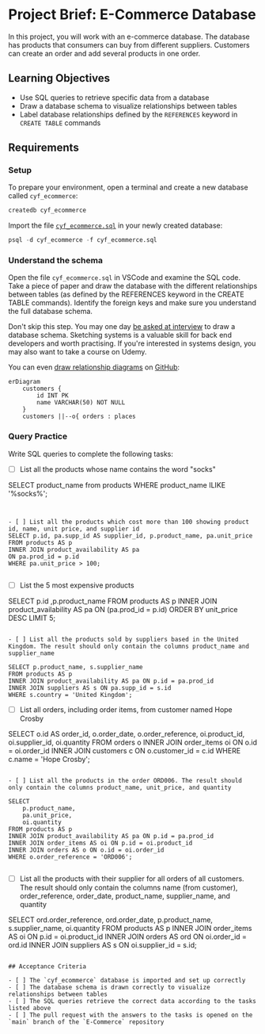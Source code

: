# Project Brief: E-Commerce Database

In this project, you will work with an e-commerce database. The database has products that consumers can buy from different suppliers. Customers can create an order and add several products in one order.

## Learning Objectives

- Use SQL queries to retrieve specific data from a database
- Draw a database schema to visualize relationships between tables
- Label database relationships defined by the `REFERENCES` keyword in `CREATE TABLE` commands

## Requirements

### Setup

To prepare your environment, open a terminal and create a new database called `cyf_ecommerce`:

```sql
createdb cyf_ecommerce
```

Import the file [`cyf_ecommerce.sql`](./cyf_ecommerce.sql) in your newly created database:

```sql
psql -d cyf_ecommerce -f cyf_ecommerce.sql
```

### Understand the schema

Open the file `cyf_ecommerce.sql` in VSCode and examine the SQL code. Take a piece of paper and draw the database with the different relationships between tables (as defined by the REFERENCES keyword in the CREATE TABLE commands). Identify the foreign keys and make sure you understand the full database schema.

Don't skip this step. You may one day [be asked at interview](https://monzo.com/blog/2022/03/23/demystifying-the-backend-engineering-interview-process) to draw a database schema. Sketching systems is a valuable skill for back end developers and worth practising. If you're interested in systems design, you may also want to take a course on Udemy.

You can even [draw relationship diagrams](https://mermaid.js.org/syntax/entityRelationshipDiagram.html) on [GitHub](https://docs.github.com/en/get-started/writing-on-github/working-with-advanced-formatting/creating-diagrams):

```mermaid
erDiagram
    customers {
        id INT PK
        name VARCHAR(50) NOT NULL
    }
    customers ||--o{ orders : places
```

### Query Practice

Write SQL queries to complete the following tasks:

- [ ] List all the products whose name contains the word "socks"

SELECT product_name from products WHERE product_name ILIKE '%socks%';

``````````````````````````````````````````````````````````````````````````````````````````````````````````````````````````


- [ ] List all the products which cost more than 100 showing product id, name, unit price, and supplier id
SELECT p.id, pa.supp_id AS supplier_id, p.product_name, pa.unit_price
FROM products AS p
INNER JOIN product_availability AS pa
ON pa.prod_id = p.id
WHERE pa.unit_price > 100;


``````````````````````````````````````````````````````````````````````````````````````````````````````````````````````````

- [ ] List the 5 most expensive products

SELECT p.id ,p.product_name
FROM products AS p INNER JOIN product_availability AS pa ON (pa.prod_id = p.id)
ORDER BY unit_price DESC LIMIT 5;


``````````````````````````````````````````````````````````````````````````````````````````````````````````````````````````

- [ ] List all the products sold by suppliers based in the United Kingdom. The result should only contain the columns product_name and supplier_name

SELECT p.product_name, s.supplier_name
FROM products AS p
INNER JOIN product_availability AS pa ON p.id = pa.prod_id
INNER JOIN suppliers AS s ON pa.supp_id = s.id
WHERE s.country = 'United Kingdom';

``````````````````````````````````````````````````````````````````````````````````````````````````````````````````````````

- [ ] List all orders, including order items, from customer named Hope Crosby

SELECT
    o.id AS order_id,
    o.order_date,
    o.order_reference,
    oi.product_id,
    oi.supplier_id,
    oi.quantity
FROM orders o
INNER JOIN order_items oi ON o.id = oi.order_id
INNER JOIN customers c ON o.customer_id = c.id
WHERE c.name = 'Hope Crosby';


``````````````````````````````````````````````````````````````````````````````````````````````````````````````````````````

- [ ] List all the products in the order ORD006. The result should only contain the columns product_name, unit_price, and quantity

SELECT
    p.product_name,
    pa.unit_price,
    oi.quantity
FROM products AS p
INNER JOIN product_availability AS pa ON p.id = pa.prod_id
INNER JOIN order_items AS oi ON p.id = oi.product_id
INNER JOIN orders AS o ON o.id = oi.order_id
WHERE o.order_reference = 'ORD006';


``````````````````````````````````````````````````````````````````````````````````````````````````````````````````````````

- [ ] List all the products with their supplier for all orders of all customers. The result should only contain the columns name (from customer), 
order_reference, order_date, product_name, supplier_name, and quantity

 SELECT
    ord.order_reference,
    ord.order_date,
    p.product_name,
    s.supplier_name,
    oi.quantity
FROM products AS p
INNER JOIN order_items AS oi ON p.id = oi.product_id
INNER JOIN orders AS ord ON oi.order_id = ord.id
INNER JOIN suppliers AS s ON oi.supplier_id = s.id;



``````````````````````````````````````````````````````````````````````````````````````````````````````````````````````````

## Acceptance Criteria

- [ ] The `cyf_ecommerce` database is imported and set up correctly
- [ ] The database schema is drawn correctly to visualize relationships between tables
- [ ] The SQL queries retrieve the correct data according to the tasks listed above
- [ ] The pull request with the answers to the tasks is opened on the `main` branch of the `E-Commerce` repository
